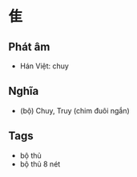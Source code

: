 # 隹

## Phát âm
* Hán Việt: chuy

## Nghĩa
* (bộ) Chuy, Truy (chim đuôi ngắn)

## Tags
* bộ thủ
* bộ thủ 8 nét

<script>window.HANZI_FIELD='隹';</script>
